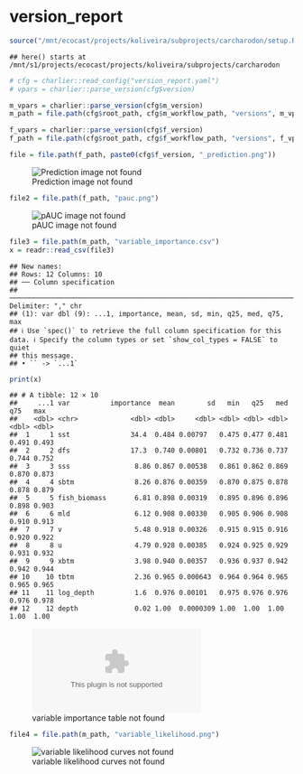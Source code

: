 version_report
================

``` r
source("/mnt/ecocast/projects/koliveira/subprojects/carcharodon/setup.R")
```

    ## here() starts at /mnt/s1/projects/ecocast/projects/koliveira/subprojects/carcharodon

``` r
# cfg = charlier::read_config("version_report.yaml")
# vpars = charlier::parse_version(cfg$version)

m_vpars = charlier::parse_version(cfg$m_version)
m_path = file.path(cfg$root_path, cfg$m_workflow_path, "versions", m_vpars[["major"]], m_vpars[["minor"]], cfg$m_version)

f_vpars = charlier::parse_version(cfg$f_version)
f_path = file.path(cfg$root_path, cfg$f_workflow_path, "versions", f_vpars[["major"]], f_vpars[["minor"]], cfg$f_version)
```

``` r
file = file.path(f_path, paste0(cfg$f_version, "_prediction.png"))
```

<figure>
<img
src="/mnt/s1/projects/ecocast/projects/koliveira/subprojects/carcharodon/workflows/forecast_workflow/versions/v01/0000/v01.0000.11/v01.0000.11_prediction.png"
alt="Prediction image not found" />
<figcaption aria-hidden="true">Prediction image not found</figcaption>
</figure>

``` r
file2 = file.path(f_path, "pauc.png")
```

<figure>
<img
src="/mnt/s1/projects/ecocast/projects/koliveira/subprojects/carcharodon/workflows/forecast_workflow/versions/v01/0000/v01.0000.11/pauc.png"
alt="pAUC image not found" />
<figcaption aria-hidden="true">pAUC image not found</figcaption>
</figure>

``` r
file3 = file.path(m_path, "variable_importance.csv")
x = readr::read_csv(file3)
```

    ## New names:
    ## Rows: 12 Columns: 10
    ## ── Column specification
    ## ──────────────────────────────────────────────────────────────────────────────────────────────────────────────────────── Delimiter: "," chr
    ## (1): var dbl (9): ...1, importance, mean, sd, min, q25, med, q75, max
    ## ℹ Use `spec()` to retrieve the full column specification for this data. ℹ Specify the column types or set `show_col_types = FALSE` to quiet
    ## this message.
    ## • `` -> `...1`

``` r
print(x)
```

    ## # A tibble: 12 × 10
    ##     ...1 var          importance  mean        sd   min   q25   med   q75   max
    ##    <dbl> <chr>             <dbl> <dbl>     <dbl> <dbl> <dbl> <dbl> <dbl> <dbl>
    ##  1     1 sst               34.4  0.484 0.00797   0.475 0.477 0.481 0.491 0.493
    ##  2     2 dfs               17.3  0.740 0.00801   0.732 0.736 0.737 0.744 0.752
    ##  3     3 sss                8.86 0.867 0.00538   0.861 0.862 0.869 0.870 0.873
    ##  4     4 sbtm               8.26 0.876 0.00359   0.870 0.875 0.878 0.878 0.879
    ##  5     5 fish_biomass       6.81 0.898 0.00319   0.895 0.896 0.896 0.898 0.903
    ##  6     6 mld                6.12 0.908 0.00330   0.905 0.906 0.908 0.910 0.913
    ##  7     7 v                  5.48 0.918 0.00326   0.915 0.915 0.916 0.920 0.922
    ##  8     8 u                  4.79 0.928 0.00385   0.924 0.925 0.929 0.931 0.932
    ##  9     9 xbtm               3.98 0.940 0.00357   0.936 0.937 0.942 0.942 0.944
    ## 10    10 tbtm               2.36 0.965 0.000643  0.964 0.964 0.965 0.965 0.965
    ## 11    11 log_depth          1.6  0.976 0.00101   0.975 0.976 0.976 0.976 0.978
    ## 12    12 depth              0.02 1.00  0.0000309 1.00  1.00  1.00  1.00  1.00

<figure>
<embed
src="/mnt/s1/projects/ecocast/projects/koliveira/subprojects/carcharodon/workflows/modeling_workflow/versions/v01/000/v01.000.11/variable_importance.csv" />
<figcaption aria-hidden="true">variable importance table not
found</figcaption>
</figure>

``` r
file4 = file.path(m_path, "variable_likelihood.png")
```

<figure>
<img
src="/mnt/s1/projects/ecocast/projects/koliveira/subprojects/carcharodon/workflows/modeling_workflow/versions/v01/000/v01.000.11/variable_likelihood.png"
alt="variable likelihood curves not found" />
<figcaption aria-hidden="true">variable likelihood curves not
found</figcaption>
</figure>
